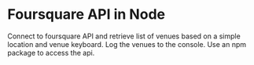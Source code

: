 # Foursquare API in Node

Connect to foursquare API and retrieve list of venues based on a simple location and venue keyboard. Log the venues to the console. Use an npm package to access the api.